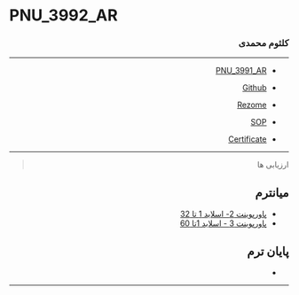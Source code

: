 # PNU_3992_AR

<div dir="rtl">


### کلثوم محمدی 
 
---
- [PNU_3991_AR](https://github.com/mohamadimahnaz/PNU_3991_AR)

- [Github](https://github.com/mohamadimahnaz)

- [Rezome](https://mohamadimahnaz.github.io/resome/)

- [SOP](https://mohamadimahnaz.github.io/sop/)

- [Certificate](https://mohamadimahnaz.github.io/certificate/)

------------------
> ارزیابی ها

##  میانترم 
- [پاورپوینت 2- اسلاید 1 تا 32](https://github.com/mohamadimahnaz/PNU_3991_AR/blob/main/_General/KM_CV_CheckList_AR_3991.pdf)
- [پاورپوینت 3 - اسلاید 1تا 60](https://github.com/mohamadimahnaz/PNU_3991_AR/blob/main/_General/KM_GeneralSection_CheckList_AR_3991.pdf)

##  پایان ترم

- 

------------------
